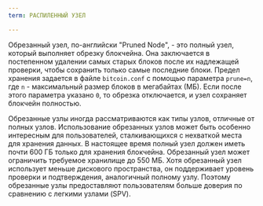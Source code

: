 ```yaml
---
term: РАСПИЛЕННЫЙ УЗЕЛ

---
```

Обрезанный узел, по-английски "Pruned Node", - это полный узел, который выполняет обрезку блокчейна. Она заключается в постепенном удалении самых старых блоков после их надлежащей проверки, чтобы сохранить только самые последние блоки. Предел хранения задается в файле `bitcoin.conf` с помощью параметра `prune=n`, где `n` - максимальный размер блоков в мегабайтах (МБ). Если после этого параметра указано `0`, то обрезка отключается, и узел сохраняет блокчейн полностью.

Обрезанные узлы иногда рассматриваются как типы узлов, отличные от полных узлов. Использование обрезанных узлов может быть особенно интересным для пользователей, сталкивающихся с нехваткой места для хранения данных. В настоящее время полный узел должен иметь почти 600 ГБ только для хранения блокчейна. Обрезанный узел может ограничить требуемое хранилище до 550 МБ. Хотя обрезанный узел использует меньше дискового пространства, он поддерживает уровень проверки и подтверждения, аналогичный полному узлу. Поэтому обрезанные узлы предоставляют пользователям больше доверия по сравнению с легкими узлами (SPV).